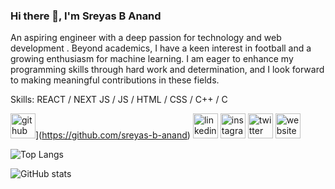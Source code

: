 ### Hi there 👋, I'm Sreyas B Anand
An aspiring engineer with a deep passion for technology and web development . Beyond academics, I have a keen interest in football and a growing enthusiasm for machine learning. I am eager to enhance my programming skills through hard work and determination, and I look forward to making meaningful contributions in these fields.

Skills:  REACT / NEXT JS  / JS / HTML / CSS / C++ / C



<img src='https://cdn.jsdelivr.net/npm/simple-icons@3.0.1/icons/github.svg' alt='github' height='40' theme='white'>](https://github.com/sreyas-b-anand)  [<img src='https://cdn.jsdelivr.net/npm/simple-icons@3.0.1/icons/linkedin.svg' alt='linkedin' height='40'>](https://www.linkedin.com/in/https://www.linkedin.com/in/sreyas-b-anand/)  [<img src='https://cdn.jsdelivr.net/npm/simple-icons@3.0.1/icons/instagram.svg' alt='instagram' height='40'>](https://www.instagram.com/https://www.instagram.com/sre___y___a___s//)  [<img src='https://cdn.jsdelivr.net/npm/simple-icons@3.0.1/icons/twitter.svg' alt='twitter' height='40'>](https://twitter.com/https://x.com/sre___y___as___/)  [<img src='https://cdn.jsdelivr.net/npm/simple-icons@3.0.1/icons/icloud.svg' alt='website' height='40'>](https://portfolio-sreyas.vercel.app/)  

![Top Langs](https://github-readme-stats.vercel.app/api/top-langs/?username=sreyas-b-anand&theme=dark)

![GitHub stats](https://github-readme-stats.vercel.app/api?username=sreyas-b-anand&show_icons=true&hide=contribs,prs&theme=dark)  

